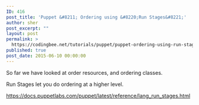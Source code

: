 ```yaml
---
ID: 416
post_title: 'Puppet &#8211; Ordering using &#8220;Run Stages&#8221;'
author: sher
post_excerpt: ""
layout: post
permalink: >
  https://codingbee.net/tutorials/puppet/puppet-ordering-using-run-stages
published: true
post_date: 2015-06-10 00:00:00
---
```

So far we have looked at order resources, and ordering classes. 

Run Stages let you do ordering at a higher level. 

https://docs.puppetlabs.com/puppet/latest/reference/lang_run_stages.html